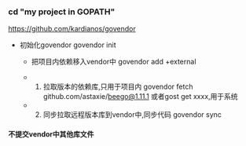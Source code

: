 ### cd "my project in GOPATH"

https://github.com/kardianos/govendor

- 初始化govendor
govendor init

    * 把项目内依赖移入vendor中
    govendor add +external

    * 1. 拉取版本的依赖库,只用于项目内
    govendor fetch github.com/astaxie/beego@1.11.1
    或者gost get xxxx,用于系统

    * 2. 同步拉取远程版本库到vendor中,同步代码
    govendor sync

#### 不提交vendor中其他库文件

